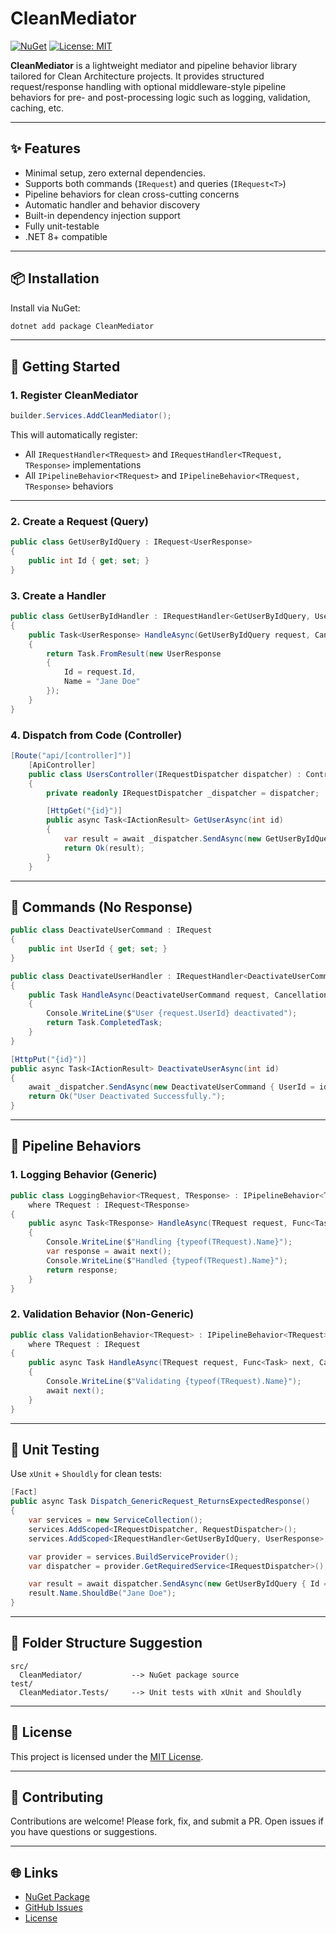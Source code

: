 ﻿# CleanMediator

[![NuGet](https://img.shields.io/nuget/v/CleanMediator.svg)](https://www.nuget.org/packages/CleanMediator)
[![License: MIT](https://img.shields.io/badge/license-MIT-blue.svg)](LICENSE)

**CleanMediator** is a lightweight mediator and pipeline behavior library tailored for Clean Architecture projects. It provides structured request/response handling with optional middleware-style pipeline behaviors for pre- and post-processing logic such as logging, validation, caching, etc.

---

## ✨ Features

- Minimal setup, zero external dependencies.
- Supports both commands (`IRequest`) and queries (`IRequest<T>`)
- Pipeline behaviors for clean cross-cutting concerns
- Automatic handler and behavior discovery
- Built-in dependency injection support
- Fully unit-testable
- .NET 8+ compatible

---

## 📦 Installation

Install via NuGet:

```bash
dotnet add package CleanMediator
```

---

## 🚀 Getting Started

### 1. Register CleanMediator

```csharp
builder.Services.AddCleanMediator();
```

This will automatically register:
- All `IRequestHandler<TRequest>` and `IRequestHandler<TRequest, TResponse>` implementations
- All `IPipelineBehavior<TRequest>` and `IPipelineBehavior<TRequest, TResponse>` behaviors

---

### 2. Create a Request (Query)

```csharp
public class GetUserByIdQuery : IRequest<UserResponse>
{
    public int Id { get; set; }
}
```

### 3. Create a Handler

```csharp
public class GetUserByIdHandler : IRequestHandler<GetUserByIdQuery, UserResponse>
{
    public Task<UserResponse> HandleAsync(GetUserByIdQuery request, CancellationToken cancellationToken)
    {
        return Task.FromResult(new UserResponse
        {
            Id = request.Id,
            Name = "Jane Doe"
        });
    }
}
```

### 4. Dispatch from Code (Controller)

```csharp
[Route("api/[controller]")]
    [ApiController]
    public class UsersController(IRequestDispatcher dispatcher) : ControllerBase
    {
        private readonly IRequestDispatcher _dispatcher = dispatcher;

        [HttpGet("{id}")]
        public async Task<IActionResult> GetUserAsync(int id)
        {
            var result = await _dispatcher.SendAsync(new GetUserByIdQuery{ Id = id });
            return Ok(result);
        }
    }
```

---

## 🔁 Commands (No Response)

```csharp
public class DeactivateUserCommand : IRequest
{
    public int UserId { get; set; }
}

public class DeactivateUserHandler : IRequestHandler<DeactivateUserCommand>
{
    public Task HandleAsync(DeactivateUserCommand request, CancellationToken cancellationToken)
    {
        Console.WriteLine($"User {request.UserId} deactivated");
        return Task.CompletedTask;
    }
}

[HttpPut("{id}")]
public async Task<IActionResult> DeactivateUserAsync(int id)
{
    await _dispatcher.SendAsync(new DeactivateUserCommand { UserId = id });
    return Ok("User Deactivated Successfully.");
}
```

---

## 🧩 Pipeline Behaviors

### 1. Logging Behavior (Generic)

```csharp
public class LoggingBehavior<TRequest, TResponse> : IPipelineBehavior<TRequest, TResponse>
    where TRequest : IRequest<TResponse>
{
    public async Task<TResponse> HandleAsync(TRequest request, Func<Task<TResponse>> next, CancellationToken cancellationToken)
    {
        Console.WriteLine($"Handling {typeof(TRequest).Name}");
        var response = await next();
        Console.WriteLine($"Handled {typeof(TRequest).Name}");
        return response;
    }
}
```

### 2. Validation Behavior (Non-Generic)

```csharp
public class ValidationBehavior<TRequest> : IPipelineBehavior<TRequest>
    where TRequest : IRequest
{
    public async Task HandleAsync(TRequest request, Func<Task> next, CancellationToken cancellationToken)
    {
        Console.WriteLine($"Validating {typeof(TRequest).Name}");
        await next();
    }
}
```
---

## 🧪 Unit Testing

Use `xUnit` + `Shouldly` for clean tests:

```csharp
[Fact]
public async Task Dispatch_GenericRequest_ReturnsExpectedResponse()
{
    var services = new ServiceCollection();
    services.AddScoped<IRequestDispatcher, RequestDispatcher>();
    services.AddScoped<IRequestHandler<GetUserByIdQuery, UserResponse>, GetUserByIdHandler>();

    var provider = services.BuildServiceProvider();
    var dispatcher = provider.GetRequiredService<IRequestDispatcher>();

    var result = await dispatcher.SendAsync(new GetUserByIdQuery { Id = 1 });
    result.Name.ShouldBe("Jane Doe");
}
```

---

## 📂 Folder Structure Suggestion

```text
src/
  CleanMediator/           --> NuGet package source
test/
  CleanMediator.Tests/     --> Unit tests with xUnit and Shouldly
```

---

## 📜 License

This project is licensed under the [MIT License](LICENSE).

---

## 🤝 Contributing

Contributions are welcome! Please fork, fix, and submit a PR.
Open issues if you have questions or suggestions.

---

## 🌐 Links

- [NuGet Package](https://www.nuget.org/packages/CleanMediator)
- [GitHub Issues](https://github.com/CadiahkJR/CleanMediator/issues)
- [License](LICENSE)